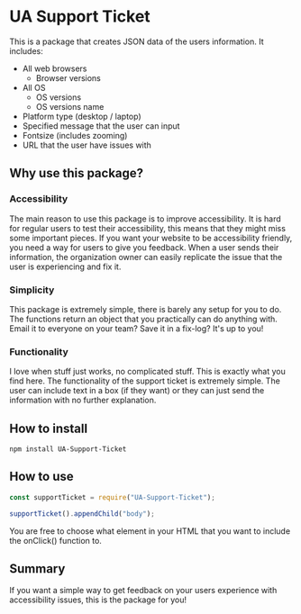 # UA Support Ticket

This is a package that creates JSON data of the users
information. It includes:

- All web browsers
  - Browser versions
- All OS
  - OS versions
  - OS versions name
- Platform type (desktop / laptop)
- Specified message that the user can input
- Fontsize (includes zooming)
- URL that the user have issues with

## Why use this package?

### Accessibility

The main reason to use this package is to improve accessibility. It is hard for regular users to test their accessibility, this means that they might miss some important pieces. If you want your website to be accessibility friendly, you need a way for users to give you feedback. When a user sends their information, the organization owner can easily replicate the issue that the user is experiencing and fix it.

### Simplicity

This package is extremely simple, there is barely any setup for you to do. The functions return an object that you practically can do anything with. Email it to everyone on your team? Save it in a fix-log? It's up to you!

### Functionality

I love when stuff just works, no complicated stuff. This is exactly what you find here. The functionality of the support ticket is extremely simple. The user can include text in a box (if they want) or they can just send the information with no further explanation.

## How to install

```npm
npm install UA-Support-Ticket
```

## How to use

```js
const supportTicket = require("UA-Support-Ticket");

supportTicket().appendChild("body");
```

You are free to choose what element in your HTML that you want to include the onClick() function to.

## Summary

If you want a simple way to get feedback on your users experience with accessibility issues, this is the package for you!
